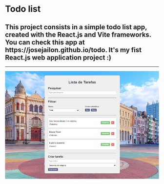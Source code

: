 # Todo list

<h2>
  This project consists in a simple todo list app, created with the React.js and Vite frameworks. 
   You can check this app at <a>https://josejailon.github.io/todo</a>.
   It's my fist React.js web application project :)
</h2> 

---
![todo](img.png)
